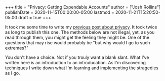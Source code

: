 +++
title = "Privacy: Getting Expendable Accounts"
author = ["Josh Rollins"]
publishDate = 2020-11-15T00:00:00-05:00
lastmod = 2020-11-21T15:20:50-05:00
draft = true
+++

It took me some time to write my  [previous post about privacy](https://joshrollinswrites.com/help-desk-head-desk/2020-10-07/). It took twice as long to publish this one. The methods below are not illegal, yet, as you read through them, you might get the feeling they might be. One of the questions that may rise would probably be "but why would I go to such extremes?"

You don't have a choice. Not if you trouly want a blank slant. What I've written here is an introduction to an introducation. As I'm discovering techniques I write down what I'm learning and implementing the stragedies as I go.

<!--more-->